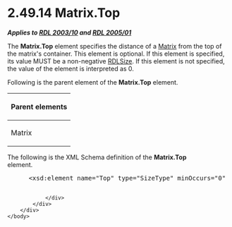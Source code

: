 <html dir="LTR" xmlns:mshelp="http://msdn.microsoft.com/mshelp" xmlns:ddue="http://ddue.schemas.microsoft.com/authoring/2003/5" xmlns:xlink="http://www.w3.org/1999/xlink" xmlns:tool="http://www.microsoft.com/tooltip">
    <head>
        <meta http-equiv="Content-Type" content="text/html; CHARSET=utf-8"></meta>
        <meta name="save" content="history"></meta>
        <title>2.49.14 Matrix.Top</title>
        <xml>
            <mshelp:toctitle title="2.49.14 Matrix.Top"></mshelp:toctitle>
            <mshelp:rltitle title="[MS-RDL]: Matrix.Top"></mshelp:rltitle>
            <mshelp:keyword index="A" term="e62a642f-b81c-4c4e-a602-34a788aa4180"></mshelp:keyword>
            <mshelp:attr name="DCSext.ContentType" value="open specification"></mshelp:attr>
            <mshelp:attr name="AssetID" value="e62a642f-b81c-4c4e-a602-34a788aa4180"></mshelp:attr>
            <mshelp:attr name="TopicType" value="kbRef"></mshelp:attr>
            <mshelp:attr name="DCSext.Title" value="[MS-RDL]: Matrix.Top" />
        </xml>
    </head>
    <body>
        <div id="header">
            <h1 class="heading">2.49.14 Matrix.Top</h1>
        </div>
        <div id="mainSection">
            <div id="mainBody">
                <div id="allHistory" class="saveHistory"></div>
                <div id="sectionSection0" class="section" name="collapseableSection">
                    

<p><b><i>Applies to </i></b><a href="a7e2ad00-07c8-4f6d-80ab-3ad55df7b233.md"><b><i>RDL 2003/10</i></b></a><b>
<i>and </i></b><a href="3ebe2912-4958-4832-b391-cad1f5e13338.md"><b><i>RDL 2005/01</i></b></a></p>

<p>The <b>Matrix.Top</b> element specifies the distance of a <a href="25419c0a-c7c6-43d7-8ca5-1af842666dcb.md">Matrix</a> from the top of the
matrix's container. This element is optional. If this element is specified, its
value MUST be a non-negative <a href="b40c092e-4fe5-4f7b-a0bf-c98df1361c90.md">RDLSize</a>.
If this element is not specified, the value of the element is interpreted as 0.</p>

<p>Following is the parent element of the <b>Matrix.Top</b>
element.</p>

<table>
 <thead>
  <tr>
   <th>
   <p>Parent elements</p>
   </th>
  </tr>
 </thead>
 <tr>
  <td>
  <p>Matrix</p>
  </td>
 </tr>
</table>

<p>The following is the XML Schema definition of the <b>Matrix.Top</b>
element.           </p>

<dl>
<dd>
<div><pre> &lt;xsd:element name=&quot;Top&quot; type=&quot;SizeType&quot; minOccurs=&quot;0&quot; /&gt;
  
</pre></div>
</dd></dl>


                </div>
            </div>
        </div>
    </body>
</html>